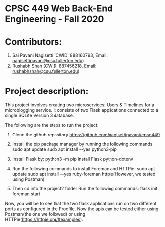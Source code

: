 # CPSC 449 Web Back-End Engineering - Fall 2020
# Contributors: 
1. Sai Pavani Nagisetti (CWID: 888160793, Email: nagisettipavani@csu.fullerton.edu)
2. Rushabh Shah (CWID: 887456218, Email: rushabhshah@csu.fullerton.edu)


# Project description: 

This project involves creating two microservices: Users & Timelines for a microblogging service. It consists of two Flask applications connected to a  single SQLite Version 3 database.

The following are the steps to run the project:
1. Clone the github repository https://github.com/nagisettipavani/cpsc449
2. Install the pip package manager by running the following commands
    sudo apt update
    sudo apt install --yes python3-pip
   
3. Install Flask by:
    python3 -m pip install Flask python-dotenv
   
4. Run the following commands to install Foreman and HTTPie:
    sudo apt update
    sudo apt install --yes ruby-foreman httpie(However, we tested using Postman)

5. Then cd into the project2 folder
    Run the following commands:
    flask init
    foreman start
    
Now, you will be to see that the two flask applications run on two different ports as configured in the Procfile.
Now the apis can be tested either using Postman(the one we followed) or using HTTPie(https://httpie.org/#examples).
   



